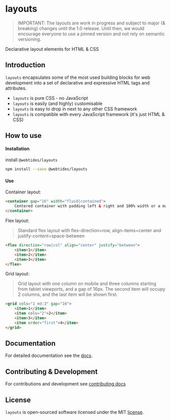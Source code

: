 # layouts

> IMPORTANT: The layouts are work in progress and subject to major (& breaking) changes until the 1.0 release. Until then, we would encourage everyone to use a pinned version and not rely on semantic versioning.

Declarative layout elements for HTML & CSS

## Introduction

`layouts` encapsulates some of the most used building blocks for web development into a set of declarative and expressive HTML tags and attributes.

-   `layouts` is pure CSS - no JavaScript
-   `layouts` is easily (and highly) customisable
-   `layouts` is easy to drop in next to any other CSS framework
-   `layouts` is compatible with every JavaScript framework (it's just HTML & CSS)

## How to use

#### Installation

install `@webtides/layouts`

```sh
npm install --save @webtides/layouts
```

#### Use

Container layout:

```html
<container gap="16" width="fluid|contained">
    Centered container with padding left & right and 100% width or a max-width
</container>
```

Flex layout:

> Standard flex layout with flex-direction=row, align-items=center and justify-content=space-between

```html
<flex direction="row|col" align="center" justify="between">
    <item>1</item>
    <item>2</item>
    <item>3</item>
</flex>
```

Grid layout:

> Grid layout with one column on mobile and three columns starting from tablet viewports, and a gap of 16px. The second item will occupy 2 columns, and the last item will be shown first.

```html
<grid cols="1 md:3" gap="16">
    <item>1</item>
    <item cols="2">2</item>
    <item>3</item>
    <item order="first">4</item>
</grid>
```

## Documentation

For detailed documentation see the [docs](docs/README.md).

## Contributing & Development

For contributions and development see [contributing docs](.github/CONTRIBUTING.md)

## License

`layouts` is open-sourced software licensed under the MIT [license](LICENSE).
